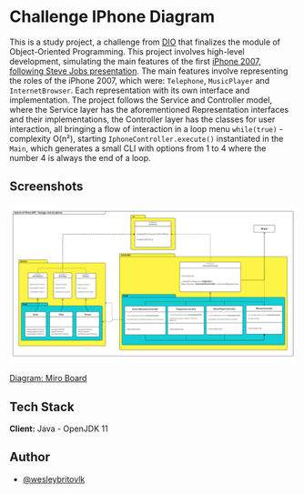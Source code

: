 # Challenge IPhone Diagram

This is a study project, a challenge from [DIO](https://www.dio.me/bootcamp/formacao-java-developer) that finalizes the
module of Object-Oriented Programming. This project involves high-level development, simulating the main features of the
first [iPhone 2007, following Steve Jobs presentation](https://www.youtube.com/watch?v=9ou608QQRq8). The main features
involve representing the roles of the iPhone 2007, which were: `Telephone`, `MusicPlayer` and `InternetBrowser`. Each
representation with its own interface and implementation. The project follows the Service and Controller model, where
the Service layer has the aforementioned Representation interfaces and their implementations, the Controller layer has
the classes for user interaction, all bringing a flow of interaction in a loop menu `while(true)` - complexity O(n²),
starting `IphoneController.execute()` instantiated in the `Main`, which generates a small CLI with options from 1 to 4
where the number 4 is always the end of a loop.

## Screenshots

![Diagram: Screenshot](diagram/miro-uml-challenge-iphone-diagram.webp)

[Diagram: Miro Board](https://miro.com/app/board/uXjVMq9AxGE=/?share_link_id=177868589281)

## Tech Stack

**Client:** Java - OpenJDK 11

## Author

- [@wesleybritovlk](https://github.com/wesleybritovlk)
